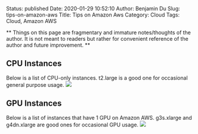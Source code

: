 Status: published
Date: 2020-01-29 10:52:10
Author: Benjamin Du
Slug: tips-on-amazon-aws
Title: Tips on Amazon Aws
Category: Cloud
Tags: Cloud, Amazon AWS

**
Things on this page are fragmentary and immature notes/thoughts of the author.
It is not meant to readers but rather for convenient reference of the author and future improvement.
**

## CPU Instances

Below is a list of CPU-only instances.
t2.large is a good one for occasional general purpose usage.
![](https://user-images.githubusercontent.com/824507/73387307-3c6bc200-4285-11ea-9119-d5396c011cc5.png)

## GPU Instances

Below is a list of instances that have 1 GPU on Amazon AWS.
g3s.xlarge and g4dn.xlarge are good ones for occasional GPU usage.
![](https://user-images.githubusercontent.com/824507/73386836-607ad380-4284-11ea-862a-d04a19b98ee2.png)
